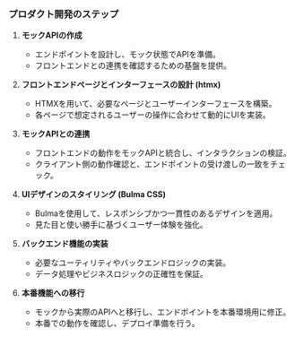 ### プロダクト開発のステップ

1. **モックAPIの作成**
   - エンドポイントを設計し、モック状態でAPIを準備。
   - フロントエンドとの連携を確認するための基盤を提供。

2. **フロントエンドページとインターフェースの設計 (htmx)**
   - HTMXを用いて、必要なページとユーザーインターフェースを構築。
   - 各ページで想定されるユーザーの操作に合わせて動的にUIを実装。

3. **モックAPIとの連携**
   - フロントエンドの動作をモックAPIと統合し、インタラクションの検証。
   - クライアント側の動作確認と、エンドポイントの受け渡しの一致をチェック。

4. **UIデザインのスタイリング (Bulma CSS)**
   - Bulmaを使用して、レスポンシブかつ一貫性のあるデザインを適用。
   - 見た目と使い勝手に基づくユーザー体験を強化。

5. **バックエンド機能の実装**
   - 必要なユーティリティやバックエンドロジックの実装。
   - データ処理やビジネスロジックの正確性を保証。

6. **本番機能への移行**
   - モックから実際のAPIへと移行し、エンドポイントを本番環境用に修正。
   - 本番での動作を確認し、デプロイ準備を行う。
